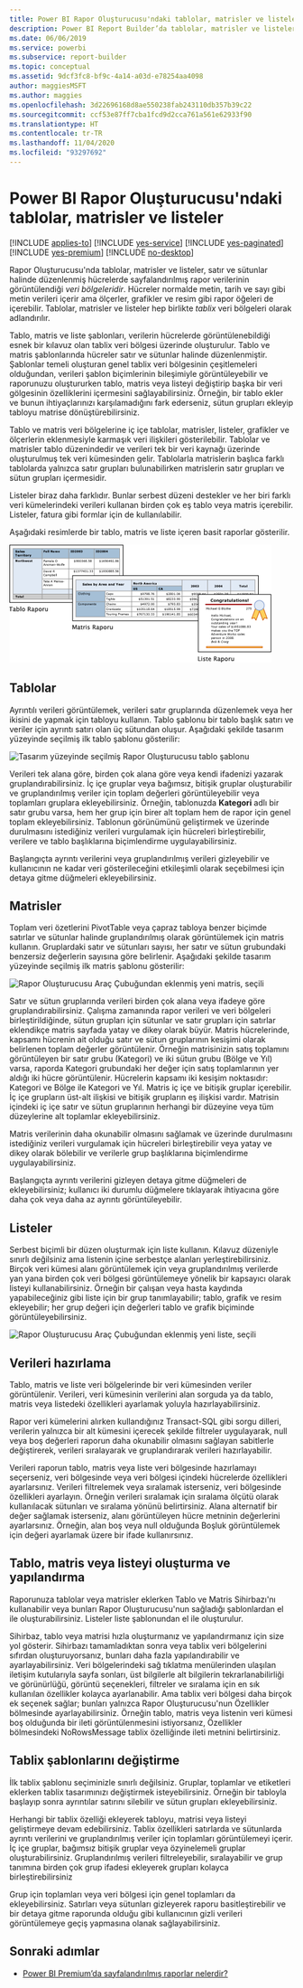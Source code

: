 ```yaml
---
title: Power BI Rapor Oluşturucusu'ndaki tablolar, matrisler ve listeler
description: Power BI Report Builder’da tablolar, matrisler ve listeler, satır ve sütunlar halinde düzenlenmiş hücrelerde, sayfalandırılmış rapor verilerinin görüntülendiği veri bölgeleridir.
ms.date: 06/06/2019
ms.service: powerbi
ms.subservice: report-builder
ms.topic: conceptual
ms.assetid: 9dcf3fc8-bf9c-4a14-a03d-e78254aa4098
author: maggiesMSFT
ms.author: maggies
ms.openlocfilehash: 3d22696168d8ae550238fab243110db357b39c22
ms.sourcegitcommit: ccf53e87ff7cba1fcd9d2cca761a561e62933f90
ms.translationtype: HT
ms.contentlocale: tr-TR
ms.lasthandoff: 11/04/2020
ms.locfileid: "93297692"
---
```

# <a name="tables-matrixes-and-lists-in-power-bi-report-builder"></a>Power BI Rapor Oluşturucusu'ndaki tablolar, matrisler ve listeler

[!INCLUDE [applies-to](../includes/applies-to.md)] [!INCLUDE [yes-service](../includes/yes-service.md)] [!INCLUDE [yes-paginated](../includes/yes-paginated.md)] [!INCLUDE [yes-premium](../includes/yes-premium.md)] [!INCLUDE [no-desktop](../includes/no-desktop.md)] 

Rapor Oluşturucusu'nda tablolar, matrisler ve listeler, satır ve sütunlar halinde düzenlenmiş hücrelerde sayfalandırılmış rapor verilerinin görüntülendiği *veri bölgeleridir*. Hücreler normalde metin, tarih ve sayı gibi metin verileri içerir ama ölçerler, grafikler ve resim gibi rapor öğeleri de içerebilir. Tablolar, matrisler ve listeler hep birlikte *tablix* veri bölgeleri olarak adlandırılır.  
  
 Tablo, matris ve liste şablonları, verilerin hücrelerde görüntülenebildiği esnek bir kılavuz olan tablix veri bölgesi üzerinde oluşturulur. Tablo ve matris şablonlarında hücreler satır ve sütunlar halinde düzenlenmiştir. Şablonlar temeli oluşturan genel tablix veri bölgesinin çeşitlemeleri olduğundan, verileri şablon biçimlerinin bileşimiyle görüntüleyebilir ve raporunuzu oluştururken tablo, matris veya listeyi değiştirip başka bir veri gölgesinin özelliklerini içermesini sağlayabilirsiniz. Örneğin, bir tablo ekler ve bunun ihtiyaçlarınızı karşılamadığını fark ederseniz, sütun grupları ekleyip tabloyu matrise dönüştürebilirsiniz.  
  
 Tablo ve matris veri bölgelerine iç içe tablolar, matrisler, listeler, grafikler ve ölçerlerin eklenmesiyle karmaşık veri ilişkileri gösterilebilir. Tablolar ve matrisler tablo düzenindedir ve verileri tek bir veri kaynağı üzerinde oluşturulmuş tek veri kümesinden gelir. Tablolarla matrislerin başlıca farklı tablolarda yalnızca satır grupları bulunabilirken matrislerin satır grupları ve sütun grupları içermesidir.  
  
 Listeler biraz daha farklıdır. Bunlar serbest düzeni destekler ve her biri farklı veri kümelerindeki verileri kullanan birden çok eş tablo veya matris içerebilir. Listeler, fatura gibi formlar için de kullanılabilir.  
  
 Aşağıdaki resimlerde bir tablo, matris ve liste içeren basit raporlar gösterilir.  

![Rapor Oluşturucusu tablo, matris ve liste](media/report-builder-tables-matrices-lists/report-builder-table-matrix-list.png)
  
##  <a name="tables"></a><a name="Table"></a> Tablolar  
 Ayrıntılı verileri görüntülemek, verileri satır gruplarında düzenlemek veya her ikisini de yapmak için tabloyu kullanın. Tablo şablonu bir tablo başlık satırı ve veriler için ayrıntı satırı olan üç sütundan oluşur. Aşağıdaki şekilde tasarım yüzeyinde seçilmiş ilk tablo şablonu gösterilir:  

![Tasarım yüzeyinde seçilmiş Rapor Oluşturucusu tablo şablonu](media/report-builder-tables-matrices-lists/report-builder-new-table.png)
  
 Verileri tek alana göre, birden çok alana göre veya kendi ifadenizi yazarak gruplandırabilirsiniz. İç içe gruplar veya bağımsız, bitişik gruplar oluşturabilir ve gruplandırılmış veriler için toplam değerleri görüntüleyebilir veya toplamları gruplara ekleyebilirsiniz. Örneğin, tablonuzda **Kategori** adlı bir satır grubu varsa, hem her grup için birer alt toplam hem de rapor için genel toplam ekleyebilirsiniz. Tablonun görünümünü geliştirmek ve üzerinde durulmasını istediğiniz verileri vurgulamak için hücreleri birleştirebilir, verilere ve tablo başlıklarına biçimlendirme uygulayabilirsiniz.  
  
 Başlangıçta ayrıntı verilerini veya gruplandırılmış verileri gizleyebilir ve kullanıcının ne kadar veri gösterileceğini etkileşimli olarak seçebilmesi için detaya gitme düğmeleri ekleyebilirsiniz.  
  
##  <a name="matrixes"></a><a name="Matrix"></a> Matrisler  
 Toplam veri özetlerini PivotTable veya çapraz tabloya benzer biçimde satırlar ve sütunlar halinde gruplandırılmış olarak görüntülemek için matris kullanın. Gruplardaki satır ve sütunları sayısı, her satır ve sütun grubundaki benzersiz değerlerin sayısına göre belirlenir. Aşağıdaki şekilde tasarım yüzeyinde seçilmiş ilk matris şablonu gösterilir:  

![Rapor Oluşturucusu Araç Çubuğundan eklenmiş yeni matris, seçili](media/report-builder-tables-matrices-lists/report-builder-new-matrix.png)
 
 Satır ve sütun gruplarında verileri birden çok alana veya ifadeye göre gruplandırabilirsiniz. Çalışma zamanında rapor verileri ve veri bölgeleri birleştirildiğinde, sütun grupları için sütunlar ve satır grupları için satırlar eklendikçe matris sayfada yatay ve dikey olarak büyür. Matris hücrelerinde, kapsamı hücrenin ait olduğu satır ve sütun gruplarının kesişimi olarak belirlenen toplam değerler görüntülenir. Örneğin matrisinizin satış toplamını görüntüleyen bir satır grubu (Kategori) ve iki sütun grubu (Bölge ve Yıl) varsa, raporda Kategori grubundaki her değer için satış toplamlarının yer aldığı iki hücre görüntülenir. Hücrelerin kapsamı iki kesişim noktasıdır: Kategori ve Bölge ile Kategori ve Yıl. Matris iç içe ve bitişik gruplar içerebilir. İç içe grupların üst-alt ilişkisi ve bitişik grupların eş ilişkisi vardır. Matrisin içindeki iç içe satır ve sütun gruplarının herhangi bir düzeyine veya tüm düzeylerine alt toplamlar ekleyebilirsiniz.  
  
 Matris verilerinin daha okunabilir olmasını sağlamak ve üzerinde durulmasını istediğiniz verileri vurgulamak için hücreleri birleştirebilir veya yatay ve dikey olarak bölebilir ve verilerle grup başlıklarına biçimlendirme uygulayabilirsiniz.  
  
 Başlangıçta ayrıntı verilerini gizleyen detaya gitme düğmeleri de ekleyebilirsiniz; kullanıcı iki durumlu düğmelere tıklayarak ihtiyacına göre daha çok veya daha az ayrıntı görüntüleyebilir.  
  
##  <a name="lists"></a><a name="List"></a> Listeler  
 Serbest biçimli bir düzen oluşturmak için liste kullanın. Kılavuz düzeniyle sınırlı değilsiniz ama listenin içine serbestçe alanları yerleştirebilirsiniz. Birçok veri kümesi alanı görüntülemek için veya gruplandırılmış verilerde yan yana birden çok veri bölgesi görüntülemeye yönelik bir kapsayıcı olarak listeyi kullanabilirsiniz. Örneğin bir çalışan veya hasta kaydında yapabileceğiniz gibi liste için bir grup tanımlayabilir; tablo, grafik ve resim ekleyebilir; her grup değeri için değerleri tablo ve grafik biçiminde görüntüleyebilirsiniz.  

![Rapor Oluşturucusu Araç Çubuğundan eklenmiş yeni liste, seçili](media/report-builder-tables-matrices-lists/report-builder-new-list.png)
  
##  <a name="preparing-data"></a><a name="PreparingData"></a> Verileri hazırlama  
 Tablo, matris ve liste veri bölgelerinde bir veri kümesinden veriler görüntülenir. Verileri, veri kümesinin verilerini alan sorguda ya da tablo, matris veya listedeki özellikleri ayarlamak yoluyla hazırlayabilirsiniz.  
  
 Rapor veri kümelerini alırken kullandığınız Transact-SQL gibi sorgu dilleri, verilerin yalnızca bir alt kümesini içerecek şekilde filtreler uygulayarak, null veya boş değerleri raporun daha okunabilir olmasını sağlayan sabitlerle değiştirerek, verileri sıralayarak ve gruplandırarak verileri hazırlayabilir.  
  
 Verileri raporun tablo, matris veya liste veri bölgesinde hazırlamayı seçerseniz, veri bölgesinde veya veri bölgesi içindeki hücrelerde özellikleri ayarlarsınız. Verileri filtrelemek veya sıralamak isterseniz, veri bölgesinde özellikleri ayarlayın. Örneğin verileri sıralamak için sıralama ölçütü olarak kullanılacak sütunları ve sıralama yönünü belirtirsiniz. Alana alternatif bir değer sağlamak isterseniz, alanı görüntüleyen hücre metninin değerlerini ayarlarsınız. Örneğin, alan boş veya null olduğunda Boşluk görüntülemek için değeri ayarlamak üzere bir ifade kullanırsınız.  
  
##  <a name="building-and-configuring-a-table-matrix-or-list"></a><a name="BuildingConfiguringTableMatrixList"></a> Tablo, matris veya listeyi oluşturma ve yapılandırma  
 Raporunuza tablolar veya matrisler eklerken Tablo ve Matris Sihirbazı'nı kullanabilir veya bunları Rapor Oluşturucusu'nun sağladığı şablonlardan el ile oluşturabilirsiniz. Listeler liste şablonundan el ile oluşturulur.  
  
 Sihirbaz, tablo veya matrisi hızla oluşturmanız ve yapılandırmanız için size yol gösterir. Sihirbazı tamamladıktan sonra veya tablix veri bölgelerini sıfırdan oluşturuyorsanız, bunları daha fazla yapılandırabilir ve ayarlayabilirsiniz. Veri bölgelerindeki sağ tıklatma menülerinden ulaşılan iletişim kutularıyla sayfa sonları, üst bilgilerle alt bilgilerin tekrarlanabilirliği ve görünürlüğü, görüntü seçenekleri, filtreler ve sıralama için en sık kullanılan özellikler kolayca ayarlanabilir. Ama tablix veri bölgesi daha birçok ek seçenek sağlar; bunları yalnızca Rapor Oluşturucusu'nun Özellikler bölmesinde ayarlayabilirsiniz. Örneğin tablo, matris veya listenin veri kümesi boş olduğunda bir ileti görüntülenmesini istiyorsanız, Özellikler bölmesindeki NoRowsMessage tablix özelliğinde ileti metnini belirtirsiniz.  
  
##  <a name="changing-between-tablix-templates"></a><a name="ChangingBetweenTablixTemplates"></a> Tablix şablonlarını değiştirme  
 İlk tablix şablonu seçiminizle sınırlı değilsiniz. Gruplar, toplamlar ve etiketleri eklerken tablix tasarımınızı değiştirmek isteyebilirsiniz. Örneğin bir tabloyla başlayıp sonra ayrıntılar satırını silebilir ve sütun grupları ekleyebilirsiniz.  
  
 Herhangi bir tablix özelliği ekleyerek tabloyu, matrisi veya listeyi geliştirmeye devam edebilirsiniz. Tablix özellikleri satırlarda ve sütunlarda ayrıntı verilerini ve gruplandırılmış veriler için toplamları görüntülemeyi içerir. İç içe gruplar, bağımsız bitişik gruplar veya özyinelemeli gruplar oluşturabilirsiniz. Gruplandırılmış verileri filtreleyebilir, sıralayabilir ve grup tanımına birden çok grup ifadesi ekleyerek grupları kolayca birleştirebilirsiniz  
  
 Grup için toplamları veya veri bölgesi için genel toplamları da ekleyebilirsiniz. Satırları veya sütunları gizleyerek raporu basitleştirebilir ve bir detaya gitme raporunda olduğu gibi kullanıcının gizli verileri görüntülemeye geçiş yapmasına olanak sağlayabilirsiniz. 

## <a name="next-steps"></a>Sonraki adımlar

- [Power BI Premium’da sayfalandırılmış raporlar nelerdir?](paginated-reports-report-builder-power-bi.md)
